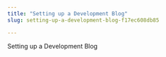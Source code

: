 ```yaml
---
title: "Setting up a Development Blog"
slug: setting-up-a-development-blog-f17ec608db85

---
```


Setting up a Development Blog